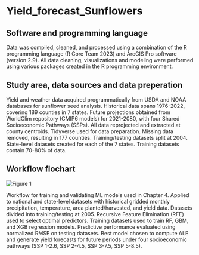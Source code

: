 # Yield_forecast_Sunflowers

## Software and programming language 

Data was compiled, cleaned, and processed using a combination of the R programming language (R Core Team 2023) and ArcGIS Pro software (version 2.9). All data cleaning, visualizations and modeling were performed using various packages created in the R programming environment. 

## Study area, data sources and data preperation

Yield and weather data acquired programmatically from USDA and NOAA databases for sunflower seed analysis. Historical data spans 1976-2022, covering 189 counties in 7 states. Future projections obtained from WorldClim repository (CMIP6 models) for 2021-2080, with four Shared Socioeconomic Pathways (SSPs). All data reprojected and extracted at county centroids. Tidyverse used for data preparation. Missing data removed, resulting in 177 counties. Training/testing datasets split at 2004. State-level datasets created for each of the 7 states. Training datasets contain 70-80% of data. 

## Workflow flochart 

![Figure 1](https://github.com/SamMajumder/Yield_forecast_Sunflowers/assets/83839244/54720c59-b273-4f43-8889-fdf26709454d)


Workflow for training and validating ML models used in Chapter 4. Applied to national and state-level datasets with historical gridded monthly precipitation, temperature, area planted/harvested, and yield data. Datasets divided into training/testing at 2005. Recursive Feature Elimination (RFE) used to select optimal predictors. Training datasets used to train RF, GBM, and XGB regression models. Predictive performance evaluated using normalized RMSE on testing datasets. Best model chosen to compute ALE and generate yield forecasts for future periods under four socioeconomic pathways (SSP 1-2.6, SSP 2-4.5, SSP 3-7.5, SSP 5-8.5).
